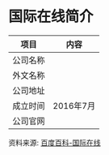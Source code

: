 # 国际在线简介

|项目|内容|
|-----|-----|
|公司名称||
|外文名称||
|公司地址||
|成立时间|2016年7月|
|公司官网||

资料来源: 
[百度百科-国际在线](https://baike.baidu.com/item/%E4%BC%98%E6%8B%9C%E5%8D%95%E8%BD%A6)